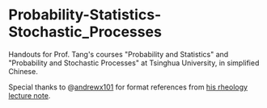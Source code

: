 # Probability-Statistics-Stochastic_Processes

Handouts for Prof. Tang's courses "Probability and Statistics" and "Probability and Stochastic Processes" at Tsinghua University, in simplified Chinese.

Special thanks to @[andrewx101](https://github.com/andrewx101) for format references from [his rheology lecture note](https://github.com/andrewx101/rheology_lecture_note).
